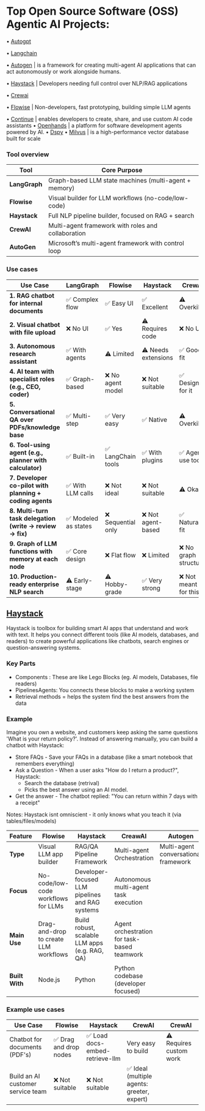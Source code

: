 # Top Open Source Software (OSS) Agentic AI Projects:

•	[Autogpt](https://github.com/Significant-Gravitas/AutoGPT)

•	[Langchain](https://github.com/langchain-ai/langchain)

•	[Autogen](https://github.com/microsoft/autogen) |  is a framework for creating multi-agent AI applications that can act autonomously or work alongside humans.

•	[Haystack](https://github.com/deepset-ai/haystack) | Developers needing full control over NLP/RAG applications

•	[Crewai](https://github.com/crewAIInc/crewAI)

•	[Flowise](https://github.com/FlowiseAI/Flowise)  | Non-developers, fast prototyping, building simple LLM agents


•	[Continue](https://github.com/continuedev/continue) | enables developers to create, share, and use custom AI code assistants
•	[Openhands](https://github.com/All-Hands-AI/OpenHands) | a platform for software development agents powered by AI.
•	[Dspy](https://github.com/stanfordnlp/dspy)
•	[Milvus](https://github.com/milvus-io/milvus) | is a high-performance vector database built for scale

### Tool overview

| Tool          | Core Purpose                                          |
| ------------- | ----------------------------------------------------- |
| **LangGraph** | Graph-based LLM state machines (multi-agent + memory) |
| **Flowise**   | Visual builder for LLM workflows (no-code/low-code)   |
| **Haystack**  | Full NLP pipeline builder, focused on RAG + search    |
| **CrewAI**    | Multi-agent framework with roles and collaboration    |
| **AutoGen**   | Microsoft’s multi-agent framework with control loop   |

### Use cases

| Use Case                                                 | **LangGraph**       | **Flowise**       | **Haystack**        | **CrewAI**           | **AutoGen**         |
| -------------------------------------------------------- | ------------------- | ----------------- | ------------------- | -------------------- | ------------------- |
| **1. RAG chatbot for internal documents**                | ✅ Complex flow      | ✅ Easy UI         | ✅ Excellent         | ⚠️ Overkill          | ⚠️ Not ideal        |
| **2. Visual chatbot with file upload**                   | ❌ No UI             | ✅ Yes             | ⚠️ Requires code    | ❌ No UI              | ❌ No UI             |
| **3. Autonomous research assistant**                     | ✅ With agents       | ⚠️ Limited        | ⚠️ Needs extensions | ✅ Good fit           | ✅ Ideal             |
| **4. AI team with specialist roles (e.g., CEO, coder)**  | ✅ Graph-based       | ❌ No agent model  | ❌ Not suitable      | ✅ Designed for it    | ✅ Best fit          |
| **5. Conversational QA over PDFs/knowledge base**        | ✅ Multi-step        | ✅ Very easy       | ✅ Native            | ⚠️ Overkill          | ⚠️ Needs tweaking   |
| **6. Tool-using agent (e.g., planner with calculator)**  | ✅ Built-in          | ✅ LangChain tools | ✅ With plugins      | ✅ Agents use tools   | ✅ Very flexible     |
| **7. Developer co-pilot with planning + coding agents**  | ✅ With LLM calls    | ❌ Not ideal       | ❌ Not suitable      | ⚠️ Okay              | ✅ Excellent         |
| **8. Multi-turn task delegation (write → review → fix)** | ✅ Modeled as states | ❌ Sequential only | ❌ Not agent-based   | ✅ Natural fit        | ✅ Native feature    |
| **9. Graph of LLM functions with memory at each node**   | ✅ Core design       | ❌ Flat flow       | ❌ Limited           | ❌ No graph structure | ⚠️ Needs workaround |
| **10. Production-ready enterprise NLP search**           | ⚠️ Early-stage      | ⚠️ Hobby-grade    | ✅ Very strong       | ❌ Not meant for this | ❌ Not suitable      |



## [Haystack](https://github.com/deepset-ai/haystack)

Haystack is toolbox for building smart AI apps that understand and work with text. 
It helps you connect different tools (like AI models, databases, and readers) to create powerful applications like chatbots, search engines or question-answering systems.
### Key Parts
 - Components : These are like Lego Blocks (eg. AI models, Databases, file readers)
 - PipelinesAgents: You connects these blocks to make a working system
 - Retrieval methods = helps the system find the best answers from the data

### Example
Imagine you own a website, and customers keep asking the same questions 'What is your return policy?'.
Instead of answering manually, you can build a chatbot with Haystack:
- Store FAQs - Save your FAQs in a database (like a smart notebook that remembers everything)
- Ask a Question - When a user asks "How do I return a product?", Haystack:
  - Search the database (retrival)
  - Picks the best answer using an AI model.
- Get the answer - The chatbot replied: "You can return within 7 days with a receipt"

Notes:
Haystack isnt omniscient - it only knows what you teach it (via tables/files/models)



| Feature        | **Flowise**                           | **Haystack**                                    | **CreawAI**                                 | **Autogen**                          | **LangGraph**                               |
| -------------- | ------------------------------------- | ----------------------------------------------- | --------------------------------------------| -------------------------------------| ------------------------------------------- |
| **Type**       | Visual LLM app builder                | RAG/QA Pipeline Framework                       | Multi-agent Orchestration                   | Multi-agent conversational framework | Statetful worktflow builder                 |
| **Focus**      | No-code/low-code workflows for LLMs   | Developer-focused LLM pipelines and RAG systems | Autonomous multi-agent task execution       |
| **Main Use**   | Drag-and-drop to create LLM workflows | Build robust, scalable LLM apps (e.g. RAG, QA)  | Agent orchestration for task-based teamwork |
| **Built With** | Node.js                               | Python                                          | Python codebase (developer focused)         |


###  Example use cases

| Use Case                                   | **Flowise**                    | **Haystack**          | **CrewAI**                                 |**CrewAI**                                 |
| ------------------------------------------ | ------------------------------ | --------------------- | ------------------------------------------ | ------------------------------------------ |
| Chatbot for documents (PDF's)              | ✅ Drag and drop nodes        |  ✅ Load docs-embed-retrieve-llm | Very easy to build | ⚠️ Requires custom work                    |
| Build an AI customer service team          | ❌ Not suitable       | ❌ Not suitable       | ✅ Ideal (multiple agents: greeter, expert) |

